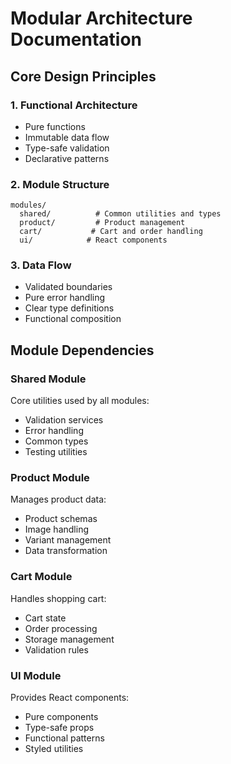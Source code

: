 # Modular Architecture Documentation

## Core Design Principles

### 1. Functional Architecture
- Pure functions
- Immutable data flow
- Type-safe validation
- Declarative patterns

### 2. Module Structure
```
modules/
  shared/          # Common utilities and types
  product/         # Product management
  cart/           # Cart and order handling
  ui/            # React components
```

### 3. Data Flow
- Validated boundaries
- Pure error handling
- Clear type definitions
- Functional composition

## Module Dependencies

### Shared Module
Core utilities used by all modules:
- Validation services
- Error handling
- Common types
- Testing utilities

### Product Module
Manages product data:
- Product schemas
- Image handling
- Variant management
- Data transformation

### Cart Module
Handles shopping cart:
- Cart state
- Order processing
- Storage management
- Validation rules

### UI Module
Provides React components:
- Pure components
- Type-safe props
- Functional patterns
- Styled utilities